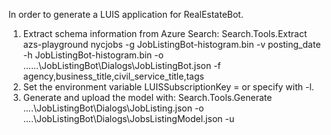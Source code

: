 ﻿In order to generate a LUIS application for RealEstateBot.
1) Extract schema information from Azure Search: Search.Tools.Extract azs-playground nycjobs <adminKey> -g JobListingBot-histogram.bin -v posting_date -h JobListingBot-histogram.bin -o ..\..\..\JobListingBot\Dialogs\JobListingBot.json -f agency,business_title,civil_service_title,tags
2) Set the environment variable LUISSubscriptionKey = <your LUIS subscription key> or specify with -l.
3) Generate and upload the model with: Search.Tools.Generate ..\..\JobListingBot\Dialogs\JobListing.json -o ..\..\JobListingBot\Dialogs\JobsListingModel.json  -u

